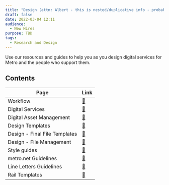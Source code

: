 ```yaml
---
title: "Design (attn: Albert - this is nested/duplicative info - probably delete?)"
draft: false
date: 2022-03-04 12:11
audience:
  - New Hires
purpose: TBD
tags:
  - Research and Design
---
```


Use our resources and guides to help you as you design digital services for Metro and the people who support them.

## Contents

|Page|Link|
|---|----|
|Workflow|[:link:](workflow/index.md)|
|Digital Services|[:link:](Digital-Services/index.md)|
|Digital Asset Management|[:link:](digital-asset-management.md)|
|Design Templates|[:link:](design-templates.md)|
|Design - Final File Templates|[:link:](design-final-file-templates.md)|
|Design - File Management|[:link:](design-file-management.md)|
|Style guides|[:link:](style-guides.md)|
|metro.net Guidelines|[:link:](metro-web-guidelines.md)|
|Line Letters Guidelines|[:link:](line-letters-guidelines.md)|
|Rail Templates|[:link:](rail-templates.md)|


<!-- |Production Specs|[:link:](production-specs.md)| -->
<!-- |Signage Environmental|[:link:](signage-environmental.md)| -->
<!-- |Brand.metro.net|[:link:](brand-metro.md)| -->
<!-- |Portfolio Keywords|[:link:](portfolio-keywords.md)| -->
<!-- |Pre-flight Checklist|[:link:](pre-flight-checklist.md)| -->
